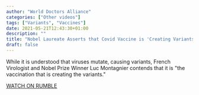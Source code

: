 ```yaml
---
author: "World Doctors Alliance"
categories: ["Other videos"]
tags: ["Variants", "Vaccines"]
date: 2021-05-21T12:43:30+01:00
description: ""
title: "Nobel Laureate Asserts that Covid Vaccine is 'Creating Variants'"
draft: false
---
```


While it is understood that viruses mutate, causing variants, French  Virologist and Nobel Prize Winner Luc Montagnier contends that it is  "the vaccination that is creating the variants."  

[WATCH ON RUMBLE](https://rumble.com/vh8vz9-bombshell-nobel-laureate-reveals-that-covid-vaccine-is-creating-variants.html)